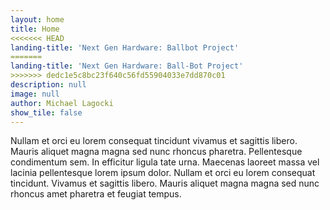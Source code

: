 ```yaml
---
layout: home
title: Home
<<<<<<< HEAD
landing-title: 'Next Gen Hardware: Ballbot Project'
=======
landing-title: 'Next Gen Hardware: Ball-Bot Project'
>>>>>>> dedc1e5c8bc23f640c56fd55904033e7dd870c01
description: null
image: null
author: Michael Lagocki
show_tile: false
---
```


Nullam et orci eu lorem consequat tincidunt vivamus et sagittis libero. Mauris aliquet magna magna sed nunc rhoncus pharetra. Pellentesque condimentum sem. In efficitur ligula tate urna. Maecenas laoreet massa vel lacinia pellentesque lorem ipsum dolor. Nullam et orci eu lorem consequat tincidunt. Vivamus et sagittis libero. Mauris aliquet magna magna sed nunc rhoncus amet pharetra et feugiat tempus.
